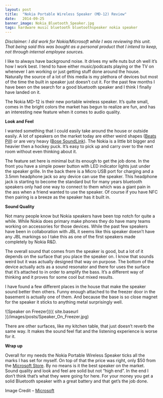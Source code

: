 ```yaml
---
layout: post
title:  "Nokia Portable Wireless Speaker (MD-12) Review"
date:   2014-09-25
banner_image: Nokia_Bluetooth_Speaker.jpg
tags: hardware music bluetooth bluetoothspeaker nokia speaker
---
```

*Disclaimer: I did work for Nokia/Microsoft while I was reviewing this unit. That being said this was bought as a personal product that I intend to keep, not through internal employee sources.*

I like to always have background noise. It drives my wife nuts but oh well it’s how I work best. I tend to have either music/podcasts playing or the TV on whenever I am working or just getting stuff done around the house. Naturally the source of a lot of this media is my plethora of devices but most of the time the built in speaker just doesn’t cut it. For the past few months I have been on the search for a good bluetooth speaker and I think I finally have landed on it.

The Nokia MD-12 is their new portable wireless speaker. It’s quite small, comes in the bright colors the market has begun to realize are fun, and has an interesting new feature when it comes to audio quality.

<!--more-->

**Look and Feel**

I wanted something that I could easily take around the house or outside easily. A lot of speakers on the market today are either weird shapes ([Beats Pill](http://www.beatsbydre.com/speakers/beats-pill-2.0.html)) or are very heavy ([Bose SoundLink](http://www.bose.com/controller?url=/shop_online/digital_music_systems/bluetooth_speakers/soundlink_wireless_speaker/index.jsp)). The Nokia is a little bit bigger and heavier then a hockey puck. It’s easy to pick up and carry over to the next room without even thinking about it.

The feature set here is minimal but its enough to get the job done. In the front you have a simple power button with LED indicator lights just under the speaker grille. In the back there is a Micro USB port for charging and a 3.5mm headphone jack so any device can use the speaker. This headphone jack is starting to become the standard but for many years bluetooth speakers only had one way to connect to them which was a giant pain in the ass when a friend wanted to use the speaker. Of course if you have NFC then pairing is a breeze as the speaker has it built in.

**Sound Quality**

Not many people know but Nokia speakers have been top notch for quite a while. While Nokia does primary make phones they do have many teams working on accessories for those devices. While the past few speakers have been in collaboration with JBL it seems like this speaker doesn’t have any JBL markings so I take this as one of the first speakers made completely by Nokia R&D.

The overall sound that comes from the speaker is good, but a lot of it depends on the surface that you place the speaker on. I know that sounds weird but it was actually designed that way on purpose. The bottom of the device actually acts as a sound resonator and there for uses the surface that it’s attached to in order to amplify the bass. It’s a different way of thinking and it proves for some cool but mixed results.

I have found a few different places in the house that make the speaker sound better then others. Funny enough attached to the freezer door in the basement is actually one of them. And because the base is so close magnet for the speaker it sticks to anything metal surprisingly well.

![Speaker on Freezer]({{ site.baseurl }}/images/posts/Speaker_On_Freezer.jpg)

There are other surfaces, like my kitchen table, that just doesn’t reverb the same way. It makes the sound feel flat and the listening experience is worse for it.

**Wrap up**

Overall for my needs the Nokia Portable Wireless Speaker ticks all the marks I has set for myself. On top of that the price was right, only $50 from the [Microsoft Store](http://www.microsoftstore.com/store/msusa/en_US/pdp/Nokia-MD-12-Portable-Wireless-Speaker/productID.300367000). By no means is it the best speaker on the market. Sound quality and look and feel are solid but not “high end”. In the end I don’t think that’s what they were going for here. For your money you get a solid Bluetooth speaker with a great battery and that get’s the job done.

Image Credit – [Microsoft](http://www.microsoft.com/en/mobile/accessory/md-12/)
